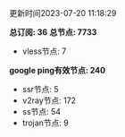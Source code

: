 更新时间2023-07-20 11:18:29

**总订阅: 36**
**总节点: 7733**
- vless节点: 7

**google ping有效节点: 240**
- ssr节点: 5
- v2ray节点: 172
- ss节点: 54
- trojan节点: 9
